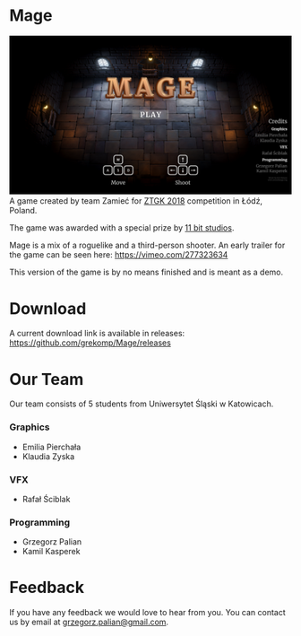 # Mage
![Title Screen](https://github.com/grekomp/Mage/blob/master/Mage%20Title%20Screen.png?raw=true "Title Screen")
A game created by team Zamieć for [ZTGK 2018](http://gry.it.p.lodz.pl/) competition in Łódź, Poland.

The game was awarded with a special prize by [11 bit studios](http://www.11bitstudios.com).

Mage is a mix of a roguelike and a third-person shooter. An early trailer for the game can be seen here: https://vimeo.com/277323634

This version of the game is by no means finished and is meant as a demo.

# Download
A current download link is available in releases:
https://github.com/grekomp/Mage/releases

# Our Team
Our team consists of 5 students from Uniwersytet Śląski w Katowicach.
### Graphics
- Emilia Pierchała
- Klaudia Zyska
### VFX
- Rafał Ściblak
### Programming
- Grzegorz Palian
- Kamil Kasperek

# Feedback
If you have any feedback we would love to hear from you. You can contact us by email at grzegorz.palian@gmail.com.

